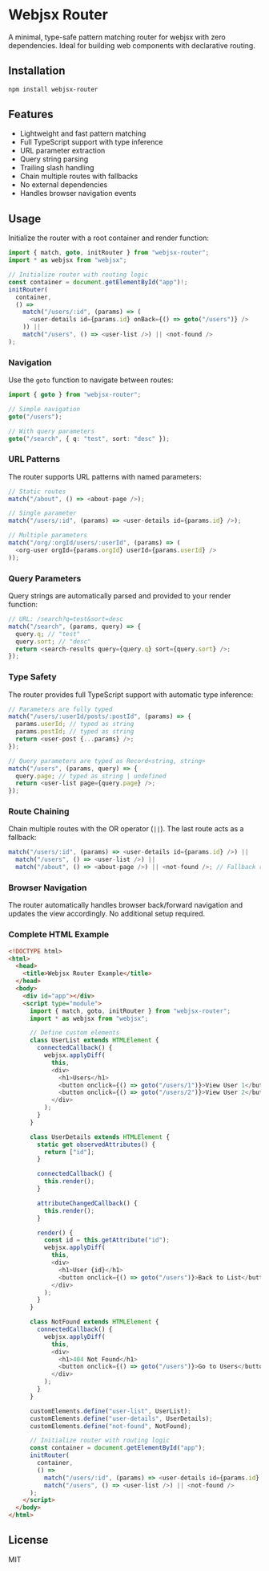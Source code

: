 # Webjsx Router

A minimal, type-safe pattern matching router for webjsx with zero dependencies. Ideal for building web components with declarative routing.

## Installation

```bash
npm install webjsx-router
```

## Features

- Lightweight and fast pattern matching
- Full TypeScript support with type inference
- URL parameter extraction
- Query string parsing
- Trailing slash handling
- Chain multiple routes with fallbacks
- No external dependencies
- Handles browser navigation events

## Usage

Initialize the router with a root container and render function:

```ts
import { match, goto, initRouter } from "webjsx-router";
import * as webjsx from "webjsx";

// Initialize router with routing logic
const container = document.getElementById("app")!;
initRouter(
  container,
  () =>
    match("/users/:id", (params) => (
      <user-details id={params.id} onBack={() => goto("/users")} />
    )) ||
    match("/users", () => <user-list />) || <not-found />
);
```

### Navigation

Use the `goto` function to navigate between routes:

```ts
import { goto } from "webjsx-router";

// Simple navigation
goto("/users");

// With query parameters
goto("/search", { q: "test", sort: "desc" });
```

### URL Patterns

The router supports URL patterns with named parameters:

```ts
// Static routes
match("/about", () => <about-page />);

// Single parameter
match("/users/:id", (params) => <user-details id={params.id} />);

// Multiple parameters
match("/org/:orgId/users/:userId", (params) => (
  <org-user orgId={params.orgId} userId={params.userId} />
));
```

### Query Parameters

Query strings are automatically parsed and provided to your render function:

```ts
// URL: /search?q=test&sort=desc
match("/search", (params, query) => {
  query.q; // "test"
  query.sort; // "desc"
  return <search-results query={query.q} sort={query.sort} />;
});
```

### Type Safety

The router provides full TypeScript support with automatic type inference:

```ts
// Parameters are fully typed
match("/users/:userId/posts/:postId", (params) => {
  params.userId; // typed as string
  params.postId; // typed as string
  return <user-post {...params} />;
});

// Query parameters are typed as Record<string, string>
match("/users", (params, query) => {
  query.page; // typed as string | undefined
  return <user-list page={query.page} />;
});
```

### Route Chaining

Chain multiple routes with the OR operator (`||`). The last route acts as a fallback:

```ts
match("/users/:id", (params) => <user-details id={params.id} />) ||
  match("/users", () => <user-list />) ||
  match("/about", () => <about-page />) || <not-found />; // Fallback route
```

### Browser Navigation

The router automatically handles browser back/forward navigation and updates the view accordingly. No additional setup required.

### Complete HTML Example

```html
<!DOCTYPE html>
<html>
  <head>
    <title>Webjsx Router Example</title>
  </head>
  <body>
    <div id="app"></div>
    <script type="module">
      import { match, goto, initRouter } from "webjsx-router";
      import * as webjsx from "webjsx";

      // Define custom elements
      class UserList extends HTMLElement {
        connectedCallback() {
          webjsx.applyDiff(
            this,
            <div>
              <h1>Users</h1>
              <button onclick={() => goto("/users/1")}>View User 1</button>
              <button onclick={() => goto("/users/2")}>View User 2</button>
            </div>
          );
        }
      }

      class UserDetails extends HTMLElement {
        static get observedAttributes() {
          return ["id"];
        }

        connectedCallback() {
          this.render();
        }

        attributeChangedCallback() {
          this.render();
        }

        render() {
          const id = this.getAttribute("id");
          webjsx.applyDiff(
            this,
            <div>
              <h1>User {id}</h1>
              <button onclick={() => goto("/users")}>Back to List</button>
            </div>
          );
        }
      }

      class NotFound extends HTMLElement {
        connectedCallback() {
          webjsx.applyDiff(
            this,
            <div>
              <h1>404 Not Found</h1>
              <button onclick={() => goto("/users")}>Go to Users</button>
            </div>
          );
        }
      }

      customElements.define("user-list", UserList);
      customElements.define("user-details", UserDetails);
      customElements.define("not-found", NotFound);

      // Initialize router with routing logic
      const container = document.getElementById("app");
      initRouter(
        container,
        () =>
          match("/users/:id", (params) => <user-details id={params.id} />) ||
          match("/users", () => <user-list />) || <not-found />
      );
    </script>
  </body>
</html>
```

## License

MIT
